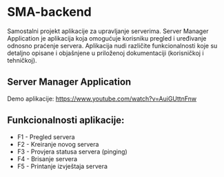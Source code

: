 # SMA-backend
Samostalni projekt aplikacije za upravljanje serverima. Server Manager Application je aplikacija koja omogućuje korisniku pregled i uređivanje odnosno praćenje servera. Aplikacija nudi različite funkcionalnosti koje su detaljno opisane i objašnjene u priloženoj dokumentaciji (korisničkoj i tehničkoj).

## Server Manager Application
Demo aplikacije: https://www.youtube.com/watch?v=AuiGUttnFnw

## Funkcionalnosti aplikacije:
* F1 - Pregled servera
* F2 - Kreiranje novog servera
* F3 - Provjera statusa servera (pinging)
* F4 - Brisanje servera
* F5 - Printanje izvještaja servera
